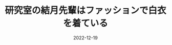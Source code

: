---
title: 研究室の結月先輩はファッションで白衣を着ている
date: 2022-12-19
image: https://cdn.tohu-sand.com/illust/2022-12-19.png
mediumImage: https://cdn.tohu-sand.com/illust/2022-12-19_medium.png
thumbnail: https://cdn.tohu-sand.com/illust/2022-12-19_thumb.png
tags: ["FA", "結月ゆかり"]
description: 工学部後期博士課程一年
---